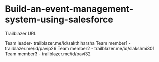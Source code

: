 # Build-an-event-management-system-using-salesforce

Trailblazer URL

Team leader- trailblazer.me/id/sakthiharsha
Team member1 - trailblazer.me/id/pavip26
Team member2 - trailblazer.me/id/slakshmi301
Team member3 - trailblazer.me/id/pavi32
